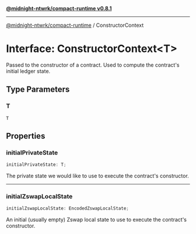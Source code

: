 [**@midnight-ntwrk/compact-runtime v0.8.1**](../README.md)

***

[@midnight-ntwrk/compact-runtime](../globals.md) / ConstructorContext

# Interface: ConstructorContext\<T\>

Passed to the constructor of a contract. Used to compute the contract's initial ledger state.

## Type Parameters

### T

`T`

## Properties

### initialPrivateState

```ts
initialPrivateState: T;
```

The private state we would like to use to execute the contract's constructor.

***

### initialZswapLocalState

```ts
initialZswapLocalState: EncodedZswapLocalState;
```

An initial (usually empty) Zswap local state to use to execute the contract's constructor.
